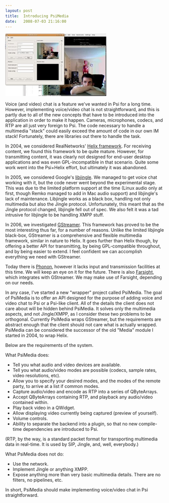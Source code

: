 ```yaml
---
layout: post
title:  Introducing PsiMedia
date:   2008-07-03 21:16:00
---
```

<a href="/assets/psimedia2.png">![PsiMedia Test screenshot](/assets/psimedia2_small.jpg)</a>

Voice (and video) chat is a feature we've wanted in Psi for a long time. However, implementing voice/video chat is not straightforward, and this is partly due to all of the new concepts that have to be introduced into the application in order to make it happen. Cameras, microphones, codecs, and RTP are all just very foreign to Psi. The code necessary to handle a multimedia "stack" could easily exceed the amount of code in our own IM stack! Fortunately, there are libraries out there to handle the task.

In 2004, we considered RealNetworks' [Helix framework][helix]. For receiving content, we found this framework to be quite mature. However, for transmitting content, it was clearly not designed for end-user desktop applications and was even GPL-incompatible in that scenario. Quite some work went into the Psi+Helix effort, but ultimately it was abandoned.

In 2005, we considered Google's [libjingle][libjingle]. We managed to get voice chat working with it, but the code never went beyond the experimental stage. This was due to the limited platform support at the time (Linux audio only at first, though Remko managed to add in Mac audio support) and libjingle's lack of maintenance. Libjingle works as a black box, handling not only multimedia but also the Jingle protocol. Unfortunately, this meant that as the Jingle protocol changed, libjingle fell out of spec. We also felt it was a tad intrusive for libjingle to be handling XMPP stuff.

In 2006, we investigated [GStreamer][gstreamer]. This framework has proved to be the most interesting thus far, for a number of reasons. Unlike the limited libjingle black-box, GStreamer is a comprehensive and flexible multimedia framework, similar in nature to Helix. It goes further than Helix though, by offering a better API for transmitting, by being GPL-compatible throughout, and by being easier to extend. I feel confident we can accomplish everything we need with GStreamer.

Today there is [Phonon][phonon], however it lacks input and transmission facilities at this time. We will keep an eye on it for the future. There is also [Farsight][farsight], which integrates with GStreamer. We may make use of Farsight, depending on our needs.

In any case, I've started a new "wrapper" project called PsiMedia. The goal of PsiMedia is to offer an API designed for the purpose of adding voice and video chat to Psi or a Psi-like client. All of the details the client does not care about will be hidden behind PsiMedia. It solves only the multimedia aspects, and not Jingle/XMPP, as I consider these two problems to be orthogonal. Currently PsiMedia wraps GStreamer, but the requirements are abstract enough that the client should not care what is actually wrapped. PsiMedia can be considered the successor of the old "Media" module I started in 2004, to wrap Helix.

Below are the requirements of the system.

What PsiMedia does:

* Tell you what audio and video devices are available.
* Tell you what audio/video modes are possible (codecs, sample rates, video resolutions, etc).
* Allow you to specify your desired modes, and the modes of the remote party, to arrive at a list if common modes.
* Capture audio/video and encode as RTP into a series of QByteArrays.
* Accept QByteArrays containing RTP, and playback any audio/video contained within.
* Play back video in a QWidget.
* Allow displaying video currently being captured (preview of yourself).
* Volume controls.
* Ability to separate the backend into a plugin, so that no new compile-time dependencies are introduced to Psi.

(RTP, by the way, is a standard packet format for transporting multimedia data in real-time. It is used by SIP, Jingle, and, well, everybody.)

What PsiMedia does not do:

* Use the network.
* Implement Jingle or anything XMPP.
* Expose anything more than very basic multimedia details. There are no filters, no pipelines, etc.

In short, PsiMedia should make implementing voice/video chat in Psi straightforward.

[helix]: http://www.helixcommunity.org/
[libjingle]: http://code.google.com/apis/talk/libjingle/index.html
[gstreamer]: http://www.gstreamer.net/
[phonon]: http://phonon.kde.org/
[farsight]: http://farsight.freedesktop.org/
